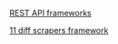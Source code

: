 [REST API frameworks](https://nordicapis.com/8-open-source-frameworks-for-building-apis-in-python/)

[11 diff scrapers framework](https://geekflare.com/web-scraping-frameworks/)
